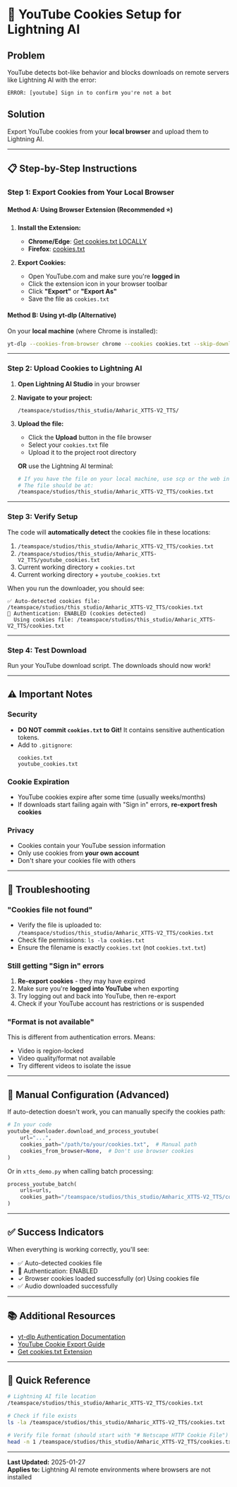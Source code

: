 # 🍪 YouTube Cookies Setup for Lightning AI

## Problem
YouTube detects bot-like behavior and blocks downloads on remote servers like Lightning AI with the error:
```
ERROR: [youtube] Sign in to confirm you're not a bot
```

## Solution
Export YouTube cookies from your **local browser** and upload them to Lightning AI.

---

## 📋 Step-by-Step Instructions

### Step 1: Export Cookies from Your Local Browser

#### Method A: Using Browser Extension (Recommended ⭐)

1. **Install the Extension:**
   - **Chrome/Edge**: [Get cookies.txt LOCALLY](https://chrome.google.com/webstore/detail/get-cookiestxt-locally/cclelndahbckbenkjhflpdbgdldlbecc)
   - **Firefox**: [cookies.txt](https://addons.mozilla.org/en-US/firefox/addon/cookies-txt/)

2. **Export Cookies:**
   - Open YouTube.com and make sure you're **logged in**
   - Click the extension icon in your browser toolbar
   - Click **"Export"** or **"Export As"**
   - Save the file as `cookies.txt`

#### Method B: Using yt-dlp (Alternative)

On your **local machine** (where Chrome is installed):
```bash
yt-dlp --cookies-from-browser chrome --cookies cookies.txt --skip-download https://www.youtube.com/watch?v=dQw4w9WgXcQ
```

---

### Step 2: Upload Cookies to Lightning AI

1. **Open Lightning AI Studio** in your browser

2. **Navigate to your project:**
   ```
   /teamspace/studios/this_studio/Amharic_XTTS-V2_TTS/
   ```

3. **Upload the file:**
   - Click the **Upload** button in the file browser
   - Select your `cookies.txt` file
   - Upload it to the project root directory

   **OR** use the Lightning AI terminal:
   ```bash
   # If you have the file on your local machine, use scp or the web interface
   # The file should be at:
   /teamspace/studios/this_studio/Amharic_XTTS-V2_TTS/cookies.txt
   ```

---

### Step 3: Verify Setup

The code will **automatically detect** the cookies file in these locations:
1. `/teamspace/studios/this_studio/Amharic_XTTS-V2_TTS/cookies.txt`
2. `/teamspace/studios/this_studio/Amharic_XTTS-V2_TTS/youtube_cookies.txt`
3. Current working directory + `cookies.txt`
4. Current working directory + `youtube_cookies.txt`

When you run the downloader, you should see:
```
✅ Auto-detected cookies file: /teamspace/studios/this_studio/Amharic_XTTS-V2_TTS/cookies.txt
🔐 Authentication: ENABLED (cookies detected)
  Using cookies file: /teamspace/studios/this_studio/Amharic_XTTS-V2_TTS/cookies.txt
```

---

### Step 4: Test Download

Run your YouTube download script. The downloads should now work!

---

## ⚠️ Important Notes

### Security
- **DO NOT commit `cookies.txt` to Git!** It contains sensitive authentication tokens.
- Add to `.gitignore`:
  ```gitignore
  cookies.txt
  youtube_cookies.txt
  ```

### Cookie Expiration
- YouTube cookies expire after some time (usually weeks/months)
- If downloads start failing again with "Sign in" errors, **re-export fresh cookies**

### Privacy
- Cookies contain your YouTube session information
- Only use cookies from **your own account**
- Don't share your cookies file with others

---

## 🐛 Troubleshooting

### "Cookies file not found"
- Verify the file is uploaded to: `/teamspace/studios/this_studio/Amharic_XTTS-V2_TTS/cookies.txt`
- Check file permissions: `ls -la cookies.txt`
- Ensure the filename is exactly `cookies.txt` (not `cookies.txt.txt`)

### Still getting "Sign in" errors
1. **Re-export cookies** - they may have expired
2. Make sure you're **logged into YouTube** when exporting
3. Try logging out and back into YouTube, then re-export
4. Check if your YouTube account has restrictions or is suspended

### "Format is not available"
This is different from authentication errors. Means:
- Video is region-locked
- Video quality/format not available
- Try different videos to isolate the issue

---

## 🔧 Manual Configuration (Advanced)

If auto-detection doesn't work, you can manually specify the cookies path:

```python
# In your code
youtube_downloader.download_and_process_youtube(
    url="...",
    cookies_path="/path/to/your/cookies.txt",  # Manual path
    cookies_from_browser=None,  # Don't use browser cookies
)
```

Or in `xtts_demo.py` when calling batch processing:
```python
process_youtube_batch(
    urls=urls,
    cookies_path="/teamspace/studios/this_studio/Amharic_XTTS-V2_TTS/cookies.txt",
)
```

---

## ✅ Success Indicators

When everything is working correctly, you'll see:
- ✅ Auto-detected cookies file
- 🔐 Authentication: ENABLED
- ✓ Browser cookies loaded successfully (or) Using cookies file
- ✅ Audio downloaded successfully

---

## 📚 Additional Resources

- [yt-dlp Authentication Documentation](https://github.com/yt-dlp/yt-dlp/wiki/FAQ#how-do-i-pass-cookies-to-yt-dlp)
- [YouTube Cookie Export Guide](https://github.com/yt-dlp/yt-dlp/wiki/Extractors#exporting-youtube-cookies)
- [Get cookies.txt Extension](https://chrome.google.com/webstore/detail/get-cookiestxt-locally/cclelndahbckbenkjhflpdbgdldlbecc)

---

## 🎯 Quick Reference

```bash
# Lightning AI file location
/teamspace/studios/this_studio/Amharic_XTTS-V2_TTS/cookies.txt

# Check if file exists
ls -la /teamspace/studios/this_studio/Amharic_XTTS-V2_TTS/cookies.txt

# Verify file format (should start with "# Netscape HTTP Cookie File")
head -n 1 /teamspace/studios/this_studio/Amharic_XTTS-V2_TTS/cookies.txt
```

---

**Last Updated:** 2025-01-27  
**Applies to:** Lightning AI remote environments where browsers are not installed
